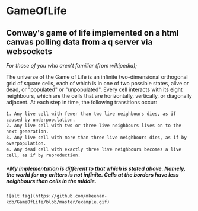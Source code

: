 # GameOfLife

Conway's game of life implemented on a html canvas polling data from a q server via websockets
-----

  *For those of you who aren't familiar (from wikipedia);*
  
  The universe of the Game of Life is an infinite two-dimensional orthogonal grid of square cells, each of which is in one of two possible states, alive or dead, or "populated" or "unpopulated". Every cell interacts with its eight neighbours, which are the cells that are horizontally, vertically, or diagonally adjacent. At each step in time, the following transitions occur:
    
    1. Any live cell with fewer than two live neighbours dies, as if caused by underpopulation.
    2. Any live cell with two or three live neighbours lives on to the next generation.
    3. Any live cell with more than three live neighbours dies, as if by overpopulation.
    4. Any dead cell with exactly three live neighbours becomes a live cell, as if by reproduction.

##### *My implementation is different to that which is stated above. Namely, the world for my critters is not infinite. Cells at the borders have less neighbours than cells in the middle.

    ![alt tag](https://github.com/mkeenan-kdb/GameOfLife/blob/master/example.gif)
